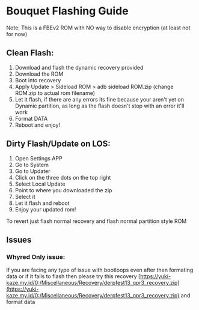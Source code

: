 # Bouquet Flashing Guide

Note: This is a FBEv2 ROM with NO way to disable encryption (at least not for now)

## Clean Flash:
1. Download and flash the dynamic recovery provided
2. Download the ROM
3. Boot into recovery
4. Apply Update > Sideload ROM > adb sideload ROM.zip (change ROM.zip to actual rom filename)
5. Let it flash, if there are any errors its fine because your aren't yet on Dynamic partition, as long as the flash doesn't stop with an error it'll work
6. Format DATA
7. Reboot and enjoy!

## Dirty Flash/Update on LOS:
 1. Open Settings APP
 2. Go to System
 3. Go to Updater
 4. Click on the three dots on the top right
 5. Select Local Update
 6. Point to where you downloaded the zip
 7. Select it
 8. Let it flash and reboot
 9. Enjoy your updated rom!

To revert just flash normal recovery and flash normal partition style ROM

## Issues

### Whyred Only issue:
If you are facing any type of issue with bootloops even after then formating data or if it fails to flash then please try this recovery
[https://yuki-kaze.my.id/0:/Miscellaneous/Recovery/derpfest13_qpr3_recovery.zip](https://yuki-kaze.my.id/0:/Miscellaneous/Recovery/derpfest13_qpr3_recovery.zip) and format data
